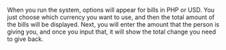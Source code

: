 When you run the system, options will appear for bills in PHP or USD. 
You just choose which currency you want to use, and then the total amount of the bills will be displayed. 
Next, you will enter the amount that the person is giving you, and once you input that, it will show the total change you need to give back.
